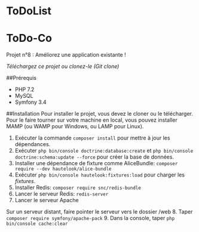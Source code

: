 ToDoList
========
# ToDo-Co
Projet n°8 : Améliorez une application existante !

*Téléchargez ce projet ou clonez-le (Git clone)*

##Prérequis
+ PHP 7.2
+ MySQL
+ Symfony 3.4

##Installation
Pour installer le projet, vous devez le cloner ou le télécharger. 
Pour le faire tourner sur votre machine en local, vous pouvez
installer MAMP (ou WAMP pour Windows, ou LAMP pour Linux).

1. Exécuter la commande `composer install` pour mettre à jour les dépendances.
2. Exécuter `php bin/console doctrine:database:create` et 
`php bin/console doctrine:schema:update --force` pour créer la base de données.
3. Installer une dépendance de fixture comme AliceBundle: `composer require --dev hautelook/alice-bundle `
4. Exécuter `php bin/console hautelook:fixtures:load` pour charger les *fixtures*.
5. Installer Redis: `composer require snc/redis-bundle`
6. Lancer le serveur Redis: `redis-server`
7. Lancer le serveur Apache

Sur un serveur distant, faire pointer le serveur vers le dossier /web
8. Taper `composer require symfony/apache-pack`
9. Dans la console, taper `php bin/console cache:clear`

